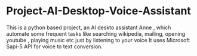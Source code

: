 # Project-AI-Desktop-Voice-Assistant
This is a python based project, an AI deskto assistant Anne , which automate some frequent tasks like searching wikipedia, mailing, opening youtube , playing music etc just by listening to your voice
It uses Microsoft Sapi-5 API for voice to text conversion.
